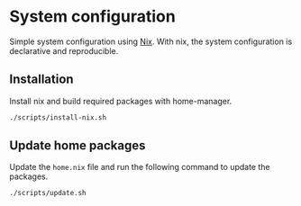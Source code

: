 # System configuration

Simple system configuration using [Nix](https://nixos.org/nix/). With nix, the system configuration is declarative and reproducible.

## Installation

Install nix and build required packages with home-manager.

```bash
./scripts/install-nix.sh
```

## Update home packages

Update the `home.nix` file and run the following command to update the packages.

```bash
./scripts/update.sh
```
